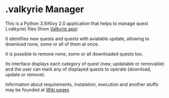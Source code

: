 # .valkyrie Manager

This is a Python 3.9/Kivy 2.0 application that helps to manage quest (.valkyrie) files (from [Valkyrie app](https://github.com/NPBruce/valkyrie))

It identifies new quests and quests with avialable update, allowing to download none, some or all of them at once.

It is possible to remove none, some or all downloaded quests too.

Its interface displays each category of quest (new, updatable or removable) and the user can mark any of displayed quests to operate (download, update or remove).

Information about requirements, instalation, execution and another stuffs may be founded at [Wiki pages](https://github.com/malkavk/ValkyrieScenariosManager/wiki)



